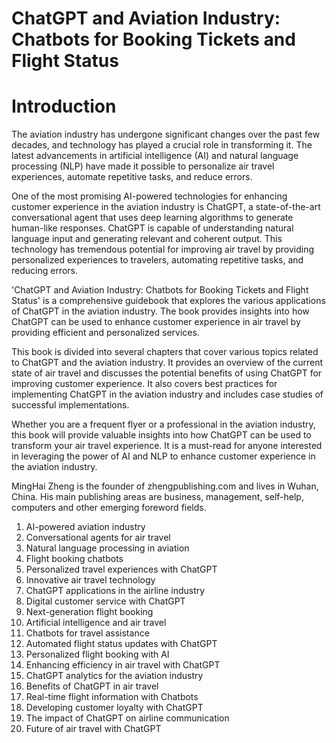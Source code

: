 # ChatGPT and Aviation Industry: Chatbots for Booking Tickets and Flight Status

# Introduction

The aviation industry has undergone significant changes over the past few decades, and technology has played a crucial role in transforming it. The latest advancements in artificial intelligence (AI) and natural language processing (NLP) have made it possible to personalize air travel experiences, automate repetitive tasks, and reduce errors.

One of the most promising AI-powered technologies for enhancing customer experience in the aviation industry is ChatGPT, a state-of-the-art conversational agent that uses deep learning algorithms to generate human-like responses. ChatGPT is capable of understanding natural language input and generating relevant and coherent output. This technology has tremendous potential for improving air travel by providing personalized experiences to travelers, automating repetitive tasks, and reducing errors.

'ChatGPT and Aviation Industry: Chatbots for Booking Tickets and Flight Status' is a comprehensive guidebook that explores the various applications of ChatGPT in the aviation industry. The book provides insights into how ChatGPT can be used to enhance customer experience in air travel by providing efficient and personalized services.

This book is divided into several chapters that cover various topics related to ChatGPT and the aviation industry. It provides an overview of the current state of air travel and discusses the potential benefits of using ChatGPT for improving customer experience. It also covers best practices for implementing ChatGPT in the aviation industry and includes case studies of successful implementations.

Whether you are a frequent flyer or a professional in the aviation industry, this book will provide valuable insights into how ChatGPT can be used to transform your air travel experience. It is a must-read for anyone interested in leveraging the power of AI and NLP to enhance customer experience in the aviation industry.

MingHai Zheng is the founder of zhengpublishing.com and lives in Wuhan, China. His main publishing areas are business, management, self-help, computers and other emerging foreword fields.



1. AI-powered aviation industry
2. Conversational agents for air travel
3. Natural language processing in aviation
4. Flight booking chatbots
5. Personalized travel experiences with ChatGPT
6. Innovative air travel technology
7. ChatGPT applications in the airline industry
8. Digital customer service with ChatGPT
9. Next-generation flight booking
10. Artificial intelligence and air travel
11. Chatbots for travel assistance
12. Automated flight status updates with ChatGPT
13. Personalized flight booking with AI
14. Enhancing efficiency in air travel with ChatGPT
15. ChatGPT analytics for the aviation industry
16. Benefits of ChatGPT in air travel
17. Real-time flight information with Chatbots
18. Developing customer loyalty with ChatGPT
19. The impact of ChatGPT on airline communication
20. Future of air travel with ChatGPT

